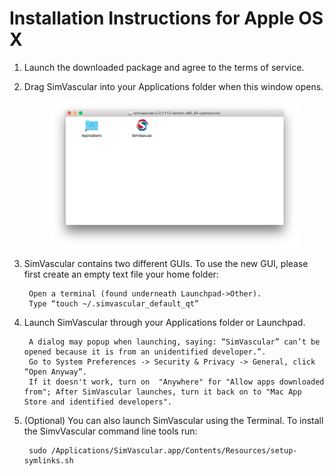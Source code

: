 # Installation Instructions for Apple OS X #

1. Launch the downloaded package and agree to the terms of service.

2. Drag SimVascular into your Applications folder when this window opens.

	<figure>
	  <img class="svImg svImgXl"  src="documentation/installation/imgs/macDrag.png"> 
	  <figcaption class="svCaption" ></figcaption>
	</figure>

3. SimVascular contains two different GUIs. To use the new GUI, please first create an empty text file your home folder:
	
		Open a terminal (found underneath Launchpad->Other).
		Type “touch ~/.simvascular_default_qt”

4. Launch SimVascular through your Applications folder or Launchpad.

		A dialog may popup when launching, saying: “SimVascular” can’t be opened because it is from an unidentified developer.”.
		Go to System Preferences -> Security & Privacy -> General, click “Open Anyway”.
		If it doesn't work, turn on  "Anywhere" for "Allow apps downloaded from"; After SimVascular launches, turn it back on to "Mac App Store and identified developers".

5. (Optional) You can also launch SimVascular using the Terminal. To install the SimvVascular command line tools run:

		sudo /Applications/SimVascular.app/Contents/Resources/setup-symlinks.sh


